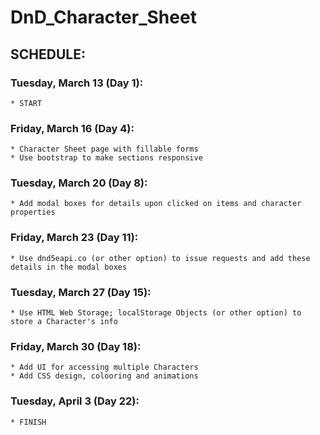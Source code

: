 # DnD_Character_Sheet

## SCHEDULE:

### Tuesday, March 13 (Day 1):
	* START
	
### Friday, March 16 (Day 4):
	* Character Sheet page with fillable forms
	* Use bootstrap to make sections responsive

### Tuesday, March 20 (Day 8):
	* Add modal boxes for details upon clicked on items and character properties
	
### Friday, March 23 (Day 11):
	* Use dnd5eapi.co (or other option) to issue requests and add these details in the modal boxes
	
### Tuesday, March 27 (Day 15):
	* Use HTML Web Storage; localStorage Objects (or other option) to store a Character's info

### Friday, March 30 (Day 18):
	* Add UI for accessing multiple Characters
	* Add CSS design, colooring and animations

### Tuesday, April 3 (Day 22):
	* FINISH